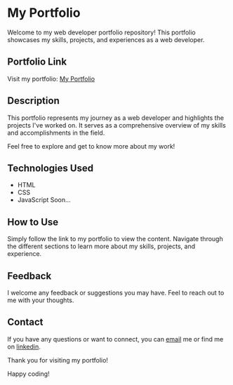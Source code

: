 # My Portfolio

Welcome to my web developer portfolio repository! This portfolio showcases my skills, projects, and experiences as a web developer.

## Portfolio Link
Visit my portfolio: [My Portfolio](https://brachodev.github.io/My-Portfolio/)

## Description
This portfolio represents my journey as a web developer and highlights the projects I've worked on. It serves as a comprehensive overview of my skills and accomplishments in the field.

Feel free to explore and get to know more about my work!

## Technologies Used
- HTML
- CSS
- JavaScript Soon...

## How to Use
Simply follow the link to my portfolio to view the content. Navigate through the different sections to learn more about my skills, projects, and experience.

## Feedback
I welcome any feedback or suggestions you may have. Feel to reach out to me with your thoughts.

## Contact
If you have any questions or want to connect, you can <a href="brachocarlos152@gmail.com">email</a> me or find me on [linkedin](www.linkedin.com/in/carlos-bracho-5bb07b1a3).

Thank you for visiting my portfolio!

Happy coding!
